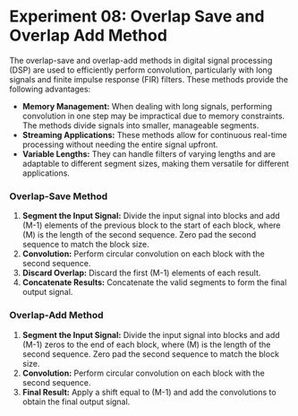 # Experiment 08: Overlap Save and Overlap Add Method


The overlap-save and overlap-add methods in digital signal processing (DSP) are used to efficiently perform convolution, particularly with long signals and finite impulse response (FIR) filters. These methods provide the following advantages:

- **Memory Management:** When dealing with long signals, performing convolution in one step may be impractical due to memory constraints. The methods divide signals into smaller, manageable segments.
- **Streaming Applications:** These methods allow for continuous real-time processing without needing the entire signal upfront.
- **Variable Lengths:** They can handle filters of varying lengths and are adaptable to different segment sizes, making them versatile for different applications.

### Overlap-Save Method
1. **Segment the Input Signal:** Divide the input signal into blocks and add \(M-1\) elements of the previous block to the start of each block, where \(M\) is the length of the second sequence. Zero pad the second sequence to match the block size.
2. **Convolution:** Perform circular convolution on each block with the second sequence.
3. **Discard Overlap:** Discard the first \(M-1\) elements of each result.
4. **Concatenate Results:** Concatenate the valid segments to form the final output signal.

### Overlap-Add Method
1. **Segment the Input Signal:** Divide the input signal into blocks and add \(M-1\) zeros to the end of each block, where \(M\) is the length of the second sequence. Zero pad the second sequence to match the block size.
2. **Convolution:** Perform circular convolution on each block with the second sequence.
3. **Final Result:** Apply a shift equal to \(M-1\) and add the convolutions to obtain the final output signal.

